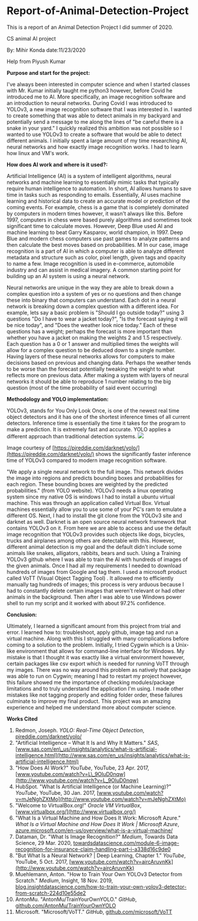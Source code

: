 # Report-of-Animal-Detection-Project
This is a report of an Animal Detection Project I did summer of 2020. 

CS animal AI project

By: Mihir Konda date:11/23/2020

Help from Piyush Kumar

**Purpose and start for the project:**

I've always been interested in computer science and when I started classes with Mr. Kumar initially taught me python3 however, before Covid he introduced me to AI. More specifically, an image recognition software and an introduction to neural networks. During Covid I was introduced to YOLOv3, a new image recognition software that I was interested in. I wanted to create something that was able to detect animals in my backyard and potentially send a message to me along the lines of "be careful there is a snake in your yard." I quickly realized this ambition was not possible so I wanted to use YOLOv3 to create a software that would be able to detect different animals. I initially spent a large amount of my time researching AI, neural networks and how exactly image recognition works. I had to learn how linux and VM's work.

**How does AI work and where is it used?:**

Artificial Intelligence (AI) is a system of intelligent algorithms, neural networks and machine learning to essentially mimic tasks that typically require human intelligence to automation. In short, AI allows humans to save time in tasks such as responding to emails. Essentially, AI uses machine learning and historical data to create an accurate model or prediction of the coming events. For example, chess is a game that is completely dominated by computers in modern times however, it wasn't always like this. Before 1997, computers in chess were based purely algorithms and sometimes took significant time to calculate moves. However, Deep Blue used AI and machine learning to beat Garry Kasparov, world champion, in 1997. Deep Blue and modern chess computers use past games to analyze patterns and then calculate the best moves based on probabilities. M In our case, image recognition is a part of AI in which a computer is able to analyze different metadata and structure such as color, pixel length, given tags and opacity to name a few. Image recognition is used in e-commerce, automobile industry and can assist in medical imagery. A common starting point for building up an AI system is using a neural network.

Neural networks are unique in the way they are able to break down a complex question into a system of yes or no questions and then change these into binary that computers can understand. Each dot in a neural network is breaking down a complex question with a different idea. For example, lets say a basic problem is "Should I go outside today?" using 3 questions "Do I have to wear a jacket today?", "Is the forecast saying it will be nice today", and "Does the weather look nice today." Each of these questions has a weight; perhaps the forecast is more important than whether you have a jacket on making the weights 2 and 1.5 respectively. Each question has a 0 or 1 answer and multiplied times the weights will allow for a complex question to be deduced down to a single number. Having layers of these neural networks allows for computers to make decisions based on previous and changing data. Perhaps the weather tends to be worse than the forecast potentially tweaking the weight to what reflects more on previous data. After making a system with layers of neural networks it should be able to reproduce 1 number relating to the big question (most of the time probability of said event occurring)

**Methodology and YOLO implementation:**

YOLOv3, stands for You Only Look Once, is one of the newest real time object detectors and it has one of the shortest inference times of all current detectors. Inference time is essentially the time it takes for the program to make a prediction. It is extremely fast and accurate. YOLO applies a different approach than traditional detection systems. ![](RackMultipart20220925-1-c6zooj_html_7e797c7e3ec68b64.png)

Image courtesy of [https://pjreddie.com/darknet/yolo/](https://pjreddie.com/darknet/yolo/) shows the significantly faster inference time of YOLOv3 compared to modern image recognition software.

"We apply a single neural network to the full image. This network divides the image into regions and predicts bounding boxes and probabilities for each region. These bounding boxes are weighted by the predicted probabilities." (from YOLO website). YOLOv3 needs a linux operating system since my native OS is windows I had to install a ubuntu virtual machine. This was through an application called Virtual Box. Virtual machines essentially allow you to use some of your PC's ram to emulate a different OS. Next, I had to install the git clone from the YOLOv3 site and darknet as well. Darknet is an open source neural network framework that contains YOLOv3 on it. From here we are able to access and use the default image recognition that YOLOv3 provides such objects like dogs, bicycles, trucks and airplanes among others are detectable with this. However, different animal detection is my goal and the default didn't include some animals like snakes, alligators, rabbits, bears and such. Using a Training YOLOv3 github where I was able to train the AI with hundreds of images of the given animals. Once I had all my requirements I needed to download hundreds of images from Google and tag them. I used a microsoft product called VoTT (Visual Object Tagging Tool) . It allowed me to efficiently manually tag hundreds of images; this process is very arduous because I had to constantly delete certain images that weren't relevant or had other animals in the background. Then after I was able to use Windows power shell to run my script and it worked with about 97.2% confidence.

**Conclusion:**

Ultimately, I learned a significant amount from this project from trial and error. I learned how to: troubleshoot, apply github, image tag and run a virtual machine. Along with this I struggled with many complications before coming to a solution to the problem. Initially, I tried Cygwin which is a Unix-like environment that allows for command-line interface for Windows. My mistake is that I thought it was exactly like a virtual environment however, certain packages like csv export which is needed for running VoTT through my images. There was no way around this problem as natively that package was able to run on Cygwin; meaning I had to restart my project however, this failure showed me the importance of checking modules/package limitations and to truly understand the application I'm using. I made other mistakes like not tagging properly and editing folder order, these failures culminate to improve my final product. This project was an amazing experience and helped me understand more about computer science.

**Works Cited**

1. Redmon, Joseph. _YOLO: Real-Time Object Detection_, [pjreddie.com/darknet/yolo/](https://pjreddie.com/darknet/yolo/)
2. "Artificial Intelligence – What It Is and Why It Matters." _SAS_, [www.sas.com/en\_us/insights/analytics/what-is-artificial-intelligence.html](http://www.sas.com/en_us/insights/analytics/what-is-artificial-intelligence.html)
3. "How Does AI Work?" _YouTube_, YouTube, 23 Apr. 2017, [www.youtube.com/watch?v=L\_9OluD0nqw](http://www.youtube.com/watch?v=L_9OluD0nqw)
4. HubSpot. "What Is Artificial Intelligence (or Machine Learning)?" _YouTube_, YouTube, 30 Jan. 2017, [www.youtube.com/watch?v=mJeNghZXtMo](http://www.youtube.com/watch?v=mJeNghZXtMo)
5. "Welcome to VirtualBox.org!" _Oracle VM VirtualBox_, [www.virtualbox.org/](http://www.virtualbox.org/)
6. "What Is a Virtual Machine and How Does It Work: Microsoft Azure." _What Is a Virtual Machine and How Does It Work | Microsoft Azure_, [azure.microsoft.com/en-us/overview/what-is-a-virtual-machine/](https://azure.microsoft.com/en-us/overview/what-is-a-virtual-machine/)
7. Dataman, Dr. "What Is Image Recognition?" _Medium_, Towards Data Science, 29 Mar. 2020, [towardsdatascience.com/module-6-image-recognition-for-insurance-claim-handling-part-i-a338d16c9de0](https://towardsdatascience.com/module-6-image-recognition-for-insurance-claim-handling-part-i-a338d16c9de0)
8. "But What Is a Neural Network? | Deep Learning, Chapter 1." _YouTube_, YouTube, 5 Oct. 2017, [www.youtube.com/watch?v=aircAruvnKk](http://www.youtube.com/watch?v=aircAruvnKk)
9. Muehlemann, Anton. "How to Train Your Own YOLOv3 Detector from Scratch." _Medium_, Insight, 18 Nov. 2019, [blog.insightdatascience.com/how-to-train-your-own-yolov3-detector-from-scratch-224d10e55de2](https://blog.insightdatascience.com/how-to-train-your-own-yolov3-detector-from-scratch-224d10e55de2)
10. AntonMu. "AntonMu/TrainYourOwnYOLO." _GitHub_, [github.com/AntonMu/TrainYourOwnYOLO](http://github.com/AntonMu/TrainYourOwnYOLO)
11. Microsoft. "Microsoft/VoTT." _GitHub_, [github.com/microsoft/VoTT](https://github.com/microsoft/VoTT)
